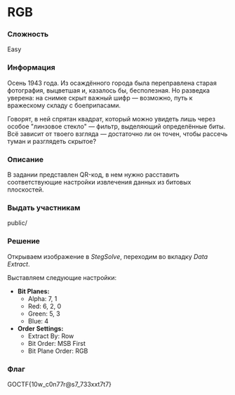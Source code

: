 # RGB

### Сложность

Easy

### Информация

Осень 1943 года. Из осаждённого города была переправлена старая фотография, выцветшая и, казалось бы, бесполезная. Но разведка уверена: на снимке скрыт важный шифр — возможно, путь к вражескому складу с боеприпасами.

Говорят, в ней спрятан квадрат, который можно увидеть лишь через особое "линзовое стекло" — фильтр, выделяющий определённые биты.
Всё зависит от твоего взгляда — достаточно ли он точен, чтобы рассечь туман и разглядеть скрытое?
### Описание

В задании представлен QR-код, в нем нужно расставить соответствующие настройки извлечения данных из битовых плоскостей.

### Выдать учаcтникам

public/

### Решение
Открываем изображение в *StegSolve*, переходим во вкладку *Data Extract*.

Выставляем следующие настройки:
- **Bit Planes:**
  - Alpha: 7, 1
  - Red: 6, 2, 0
  - Green: 5, 3
  - Blue: 4
- **Order Settings:**
  - Extract By: Row
  - Bit Order: MSB First
  - Bit Plane Order: RGB

### Флаг

GOCTF{10w_c0n77r@s7_733xxt7t7}
